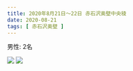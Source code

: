 ```yaml
---
title: 2020年8月21日〜22日 赤石沢奥壁中央稜
date: 2020-08-21
tags: [ 赤石沢奥壁 ]
---
```


男性: 2名

![](/2020/08/21/20200821/1.jpg)
![](/2020/08/21/20200821/2.jpg)
